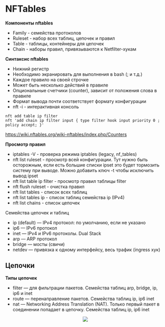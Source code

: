 # NFTables

__Компоненты nftables__
- Family - семейства протоколов
- Ruleset - набор всех таблиц, цепочек и правил
- Table - таблицы, контейнеры для цепочек
- Chain - наборы правил, привязываются к Netfilter-хукам     


__Синтаксис nftables__
- Нижний регистр
- Необходимо экранировать для выполнения в bash (; и т.д.)
- Каждое правило на своей строчке
- Может быть несколько действий в правиле
- Опционалыные счетчики (counter), зависит от положения слова в правиле
- Формат вывода почти соответствует формату конфигурации
- nft -i - интерактивная консоль   
```
nft add table ip filter
nft 'add chain ip filter input { type filter hook input priority 0 ; policy accept; }'
```
https://wiki.nftables.org/wiki-nftables/index.php/Counters     


__Просмотр правил__
- iptables -V - проверка режима iptables (legacy, nf_tables)
- nft list ruleset - просмотр всей конфигурации. Тут нужно быть осторожным, если есть большие списки ipset это будет тормозить систему при выводе. Можно добавить ключ -t чтобы исключить вывод ipset
- nft list table ip filter - просмотр правил таблицы filter
- nft flush ruleset - очистка правил
- nft list tables - список всех таблиц
- nft list tables ip - список таблиц семейства ip (IPv4)
- nft list chains - список цепочек


Семейства цепочек и таблиц
- ip (default) — IPv4 протокол: по умолчанию, если не указано
- ip6 — IPv6 протокол
- inet — IPv4 и IPv6 протоколы. Dual Stack
- arp — ARP протокол
- bridge — мосты (свичи)
- netdev — привязка к одному интерфейсу, весь трафик (ingress хук)
 
## Цепочки
__Типы цепочек__
- filter — для фильтрации пакетов. Семейства таблиц arp, bridge, ip, ip6 и inet
- route — перенаправление пакетов. Семейства таблиц ip, ip6 inet
- nat — Networking Address Translation (NAT). Только первый пакет в соединении попадает в цепочку. Семейства таблиц ip, ip6 inet

<p align="center">
<image src="https://github.com/LLlMEJIb87/LINUX/blob/main/%D0%A1%D0%B5%D1%82%D1%8C/picture/NFT_hook.PNG">
</p>   



